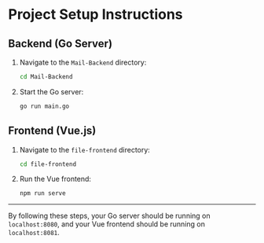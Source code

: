 # Project Setup Instructions

## Backend (Go Server)

1. Navigate to the `Mail-Backend` directory:
    ```bash
    cd Mail-Backend
    ```

2. Start the Go server:
    ```bash
    go run main.go
    ```

## Frontend (Vue.js)

1. Navigate to the `file-frontend` directory:
    ```bash
    cd file-frontend
    ```

2. Run the Vue frontend:
    ```bash
    npm run serve
    ```

---

By following these steps, your Go server should be running on `localhost:8080`, and your Vue frontend should be running on `localhost:8081`.
